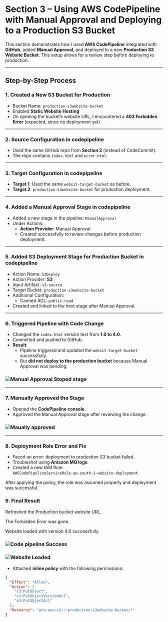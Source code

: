 # Section 3 – Using AWS CodePipeline with Manual Approval and Deploying to a Production S3 Bucket

This section demonstrates how I used **AWS CodePipeline** integrated with **GitHub**, added **Manual Approval**, and deployed to a new **Production S3 Website Bucket**. This setup allows for a review step before deploying to production.

---

## Step-by-Step Process

### 1. Created a New S3 Bucket for Production
- Bucket Name: `production-s3website-bucket`
- Enabled **Static Website Hosting**
- On opening the bucket’s website URL, I encountered a **403 Forbidden Error** (expected, since no deployment yet)

---

### 2. Source Configuration in codepipeline
- Used the same GitHub repo from **Section 2** (instead of CodeCommit).
- The repo contains `index.html` and `error.html`.

---

### 3. Target Configuration in codepipeline
- **Target 1**: Used the same `websit-target-bucket` as before.
- **Target 2**: `production-s3website-bucket` for production deployment.

---

### 4. Added a Manual Approval Stage in codepipeline
- Added a new stage in the pipeline: `ManualApproval`
- Under Actions:
  - **Action Provider**: Manual Approval
  - Created successfully to review changes before production deployment.

---

### 5. Added S3 Deployment Stage for Production Bucket in codepipeline
- Action Name: `S3Deploy`
- Action Provider: **S3**
- Input Artifact: `s3-source`
- Target Bucket: `production-s3website-bucket`
- Additional Configuration:
  - Canned ACL: `public-read`
- Created and linked to the next stage after Manual Approval.

---

### 6. Triggered Pipeline with Code Change
- Changed the `index.html` version text from **1.0 to 4.0**.
- Committed and pushed to GitHub.
- **Result**:
  - Pipeline triggered and updated the `websit-target-bucket` successfully.
  - But **did not deploy to the production bucket** because Manual Approval was pending.

### ![Manual Approval Stoped stage](https://github.com/user-attachments/assets/0061e5db-5999-4d66-aec6-a0e6e113f1e0)

---

### 7. Manually Approved the Stage
- Opened the **CodePipeline console**.
- Approved the Manual Approval stage after reviewing the change.

### ![Maually approved](https://github.com/user-attachments/assets/3b8978f5-c2e0-4bcc-b1a7-e8faf38dcd01)



---

### 8. Deployment Role Error and Fix
- Faced an error: deployment to production S3 bucket failed.
- Troubleshot using **Amazon MQ logs**.
- Created a new IAM Role:  
  `AWSCodePipelineServiceRole-ap-south-1-website-deployment`

After applying the policy, the role was assumed properly and deployment was successful.


### 9. Final Result
Refreshed the Production bucket website URL.

The Forbidden Error was gone.

Website loaded with version 4.0 successfully.

### ![Code pipeline Success](https://github.com/user-attachments/assets/2c4d07de-40d2-4dda-a348-a16107b24ae4)


### ![Website Loaded](https://github.com/user-attachments/assets/5c2dde69-580a-42b7-b0f6-624367f9d9e7)



- Attached **inline policy** with the following permissions:
```json
{
  "Effect": "Allow",
  "Action": [
    "s3:PutObject",
    "s3:PutObjectVersionAcl",
    "s3:PutObjectAcl"
  ],
  "Resource": "arn:aws:s3:::production-s3website-bucket/*"
}




